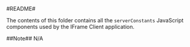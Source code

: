 #README#

The contents of this folder contains all the `serverConstants` JavaScript components used by the IFrame Client application.

##Note##
N/A